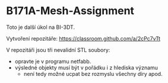 # B171A-Mesh-Assignment

Toto je další úkol na BI-3DT.

Vytvoření repozitáře: https://classroom.github.com/a/2cPc7vTt

V repozitáři jsou tři nevalidní STL soubory:

 * opravte je v programu netfabb.
 * výsledné objekty musí být v pořádku i z hlediska významu
   * není tedy možné ucpat bez rozmyslu všechny díry apod.
